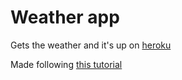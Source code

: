 # Weather app
Gets the weather and it's up on [heroku](https://hans-node-weather-app.herokuapp.com)

Made following [this tutorial](https://www.udemy.com/the-complete-nodejs-developer-course-2/)
